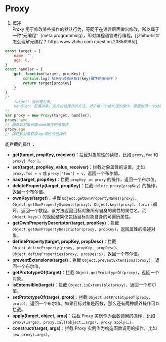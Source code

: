 # Proxy

1. 概述  
Proxy 用于修改某些操作的默认行为，等同于在语言层面做出修改，所以属于一种“元编程”（meta programming），即对编程语言进行编程。[[zhihu-list#怎么理解元编程？ https www zhihu com question 23856985]]

```javascript
const target = {
	name: '',
	age: 0,
}
const handler = {
	get: function(target, propKey) {
		console.log(`捕获到对象获取${key}属性的值操作`)
		return target[propKey]
	}
}
/*
	target: 被代理对象;
	handler: 配置对象，定义拦截操作的方法。对于每一个被代理的操作，需要提供一个对应的处理函数，该函数将拦截对应的操作。
*/
var proxy = new Proxy(target, handler);
proxy.name
// 捕获到对象获取name属性的值操作
proxy.age
// 捕获到对象获取age属性的值操作
```

能拦截的操作：

- **get(target, propKey, receiver)**：拦截对象属性的读取，比如 `proxy.foo` 和 `proxy['foo']`。
- **set(target, propKey, value, receiver)**：拦截对象属性的设置，比如 `proxy.foo = v` 或 `proxy['foo'] = v`，返回一个布尔值。
- **has(target, propKey)**：拦截 `propKey in proxy` 的操作，返回一个布尔值。
- **deleteProperty(target, propKey)**：拦截 `delete proxy[propKey]` 的操作，返回一个布尔值。
- **ownKeys(target)**：拦截 `Object.getOwnPropertyNames(proxy)`、`Object.getOwnPropertySymbols(proxy)`、`Object.keys(proxy)`、`for…in` 循环，返回一个数组。该方法返回目标对象所有自身的属性的属性名，而 `Object.keys()` 的返回结果仅包括目标对象自身的可遍历属性。
- **getOwnPropertyDescriptor(target, propKey)**：拦截 `Object.getOwnPropertyDescriptor(proxy, propKey)`，返回属性的描述对象。
- **defineProperty(target, propKey, propDesc)**：拦截 `Object.defineProperty(proxy, propKey, propDesc）`、`Object.defineProperties(proxy, propDescs)`，返回一个布尔值。
- **preventExtensions(target)**：拦截 `Object.preventExtensions(proxy)`，返回一个布尔值。
- **getPrototypeOf(target)**：拦截 `Object.getPrototypeOf(proxy)`，返回一个对象。
- **isExtensible(target)**：拦截 `Object.isExtensible(proxy)`，返回一个布尔值。
- **setPrototypeOf(target, proto)**：拦截 `Object.setPrototypeOf(proxy, proto)`，返回一个布尔值。如果目标对象是函数，那么还有两种额外操作可以拦截。
- **apply(target, object, args)**：拦截 Proxy 实例作为函数调用的操作，比如 `proxy(…args)`、`proxy.call(object,…args)`、`proxy.apply(…)`。
- **construct(target, args)**：拦截 Proxy 实例作为构造函数调用的操作，比如 `new proxy(…args)`。
